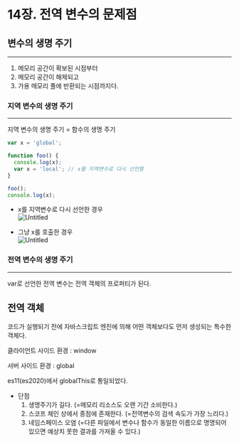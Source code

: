 # 14장. 전역 변수의 문제점

## 변수의 생명 주기

---

1. 메모리 공간이 확보된 시점부터
2. 메모리 공간이 해제되고
3. 가용 메모리 풀에 반환되는 시점까지다.

### 지역 변수의 생명 주기

---

지역 변수의 생명 주기 = 함수의 생명 주기

```jsx
var x = 'global';

function foo() {
  console.log(x);
  var x = 'local'; // x를 지역변수로 다시 선언함
}

foo();
console.log(x);
```

- x를 지역변수로 다시 선언한 경우  
  ![Untitled](https://user-images.githubusercontent.com/72638829/127777674-5934b79d-1f76-433a-9176-388551316a60.png)

- 그냥 x를 호출한 경우  
  ![Untitled](https://user-images.githubusercontent.com/72638829/127777679-d7cfe6d5-bcf4-45b5-af0e-5a8cdd3b2187.png)

### 전역 변수의 생명 주기

---

var로 선언한 전역 변수는 전역 객체의 프로퍼티가 된다.

## 전역 객체

코드가 실행되기 전에 자바스크립트 엔진에 의해 어떤 객체보다도 먼저 생성되는 특수한 객체다.

클라이언트 사이드 환경 : window

서버 사이드 환경 : global

es11(es2020)에서 globalThis로 통일되었다.

- 단점
  1. 생명주기가 길다. (=메모리 리소스도 오랜 기간 소비한다.)
  2. 스코프 체인 상에서 종점에 존재한다. (=전역변수의 검색 속도가 가장 느리다.)
  3. 네임스페이스 오염 (=다른 파일에서 변수나 함수가 동일한 이름으로 명명되어있으면 예상치 못한 결과를 가져올 수 있다.)
